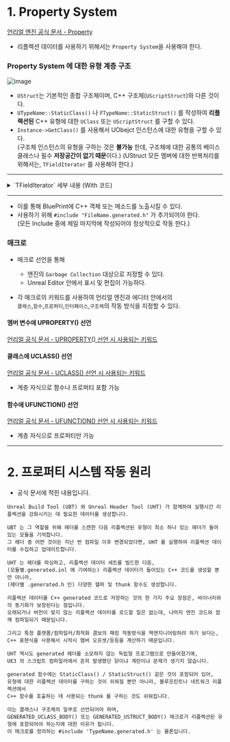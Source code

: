 # 1. Property System

[언리얼 엔진 공식 문서 - Property](https://docs.unrealengine.com/4.27/ko/ProgrammingAndScripting/GameplayArchitecture/Properties/)  

- 리플렉션 데이터를 사용하기 위해서는 `Property System`을 사용해야 한다.

### Property System 에 대한 유형 계층 구조
![image](https://user-images.githubusercontent.com/48194683/132482383-2932cd6d-d522-45b2-99af-eadb7535df5c.png)
- `UStruct`는 기본적인 종합 구조체이며, C++ 구조체(`UScriptStruct`)와 다른 것이다.
- `UTypeName::StaticClass()` 나 `FTypeName::StaticStruct()` 를 작성하여 **리플렉션된** C++ 유형에 대한 `UClass` 또는 `UScriptStruct` 를 구할 수 있다.
- `Instance->GetClass()` 를 사용해서 UObejct 인스턴스에 대한 유형을 구할 수 있다.  
(구조체 인스턴스의 유형을 구하는 것은 **불가능** 한데, 구조체에 대한 공통의 베이스 클래스나 필수 **저장공간이 없기 때문**이다.)
(UStruct 모든 멤버에 대한 반복처리를 위해서는, `TFieldIterator` 를 사용해야 한다.)

***
<details>
  <summary> `TFieldIterator` 세부 내용 (With 코드) </summary>

[자세한 내용은 공식 문서를 읽어주세요!](https://www.unrealengine.com/ko/blog/unreal-property-system-reflection#:~:text=UStruct%20%EB%AA%A8%EB%93%A0%20%EB%A9%A4%EB%B2%84%EC%97%90,%EC%95%84%EB%AC%B4%EB%9F%B0%20%ED%9A%A8%EA%B3%BC%EA%B0%80%20%EC%97%86%EC%8A%B5%EB%8B%88%EB%8B%A4.)
  
```C++
  for (TFieldIterator<UProperty> PropIt(GetClass()); PropIt; ++PropIt)

{

UProperty* Property = *PropIt;

// Do something with the property

}

```
  
</details>
  
***
  
- 이를 통해 BluePrint에 C++ 객체 또는 메소드를 노출시킬 수 있다.
- 사용하기 위해 `#include "FileName.generated.h"` 가 추가되어야 한다.  
(모든 Include 중에 제일 마지막에 작성되어야 정상적으로 작동 한다.)

### 매크로
- 매크로 선언을 통해 
  - 엔진의 `Garbage Collection` 대상으로 지정할 수 있다.
  - Unreal Editor 안에서 표시 및 편집이 가능하다.

- 각 매크로의 키워드를 사용하여 언리얼 엔진과 에디터 안에서의   
`클래스`,`함수`,`프로퍼티`,`인터페이스`,`구조체`의 작동 방식을 지정할 수 있다.

#### 멤버 변수에 UPROPERTY() 선언
[언리얼 공식 문서 - UPROPERTY() 선언 시 사용되는 키워드](https://docs.unrealengine.com/4.27/ko/ProgrammingAndScripting/GameplayArchitecture/Properties/Specifiers/)


#### 클래스에 UCLASS() 선언
[언리얼 공식 문서 - UCLASS() 선언 시 사용되는 키워드](https://docs.unrealengine.com/4.27/ko/ProgrammingAndScripting/GameplayArchitecture/Classes/Specifiers/)
- 계층 자식으로 함수나 프로퍼티 포함 가능

#### 함수에 UFUNCTION() 선언
[언리얼 공식 문서 - UFUNCTION() 선언 시 사용되는 키워드](https://docs.unrealengine.com/4.27/ko/ProgrammingAndScripting/GameplayArchitecture/Functions/Specifiers/)  
- 계층 자식으로 프로퍼티만 가능

***

# 2. 프로퍼티 시스템 작동 원리
- 공식 문서에 적힌 내용입니다.
```
Unreal Build Tool (UBT) 와 Unreal Header Tool (UHT) 가 함께하여 실행시간 리플렉션을 강화시키는 데 필요한 데이터를 생성합니다. 

UBT 는 그 역할을 위해 헤더를 스캔한 다음 리플렉션된 유형이 최소 하나 있는 헤더가 들어있는 모듈을 기억합니다. 
그 헤더 중 어떤 것이든 지난 번 컴파일 이후 변경되었다면, UHT 를 실행하여 리플렉션 데이터를 수집하고 업데이트합니다. 

UHT 는 헤더를 파싱하고, 리플렉션 데이터 세트를 빌드한 다음, 
(모듈별.generated.inl 에 기여하는) 리플렉션 데이터가 들어있는 C++ 코드를 생성할 뿐만 아니라, 
(헤더별 .generated.h 인) 다양한 헬퍼 및 thunk 함수도 생성합니다.

리플렉션 데이터를 C++ generated 코드로 저장하는 것의 한 가지 주요 장점은, 바이너리와의 동기화가 보장된다는 점입니다. 
오래되거나 버전이 맞지 않는 리플렉션 데이터를 로드할 일은 없는데, 나머지 엔진 코드와 함께 컴파일되기 때문입니다. 

그리고 특정 플랫폼/컴파일러/최적화 콤보의 패킹 작동방식을 역엔지니어링하려 하기 보다는, 
C++ 표현식을 사용해서 시작시 멤버 오프셋/등등을 계산하기 때문입니다. 

UHT 역시도 generated 헤더를 소모하지 않는 독립형 프로그램으로 만들어졌기에, 
UE3 의 스크립트 컴파일러에서 흔히 발생했던 닭이냐 계란이냐 문제가 생기지 않습니다.

generated 함수에는 StaticClass() / StaticStruct() 같은 것이 포함되어 있어, 
유형에 대한 리플렉션 데이터를 구하는 것이 쉬워질 뿐만 아니라, 블루프린트나 네트워크 리플렉션에서
C++ 함수를 호출하는 데 사용되는 thunk 를 구하는 것도 쉬워집니다. 

이는 클래스나 구조체의 일부로 선언되어야 하며, 
GENERATED_UCLASS_BODY() 또는 GENERATED_USTRUCT_BODY() 매크로가 리플렉션된 유형에 포함되어야 하는지에 대한 이유가 됩니다. 
이 매크로를 정의하는 #include 'TypeName.generated.h' 는 물론입니다.
```
